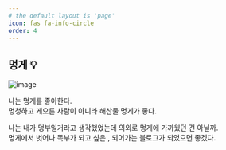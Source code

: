 ```yaml
---
# the default layout is 'page'
icon: fas fa-info-circle
order: 4
---
```


## 멍게 💡
![image](https://github.com/jeongjayun/jeongjayun.github.io/assets/116062065/a04f9b82-5b26-48bd-884e-20379ddc438e)

나는 멍게를 좋아한다.<br>
멍청하고 게으른 사람이 아니라 해산물 멍게가 좋다.<br>

나는 내가 멍부일거라고 생각했었는데 의외로 멍게에 가까웠던 건 아닐까.<br>
멍게에서 벗어나 똑부가 되고 싶은 , 되어가는 블로그가 되었으면 좋겠다. 